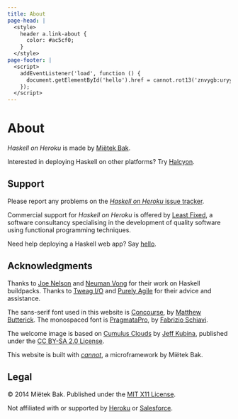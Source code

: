 ```yaml
---
title: About
page-head: |
  <style>
    header a.link-about {
      color: #ac5cf0;
    }
  </style>
page-footer: |
  <script>
    addEventListener('load', function () {
      document.getElementById('hello').href = cannot.rot13('znvygb:uryyb@yrnfgsvkrq.pbz');
    });
  </script>
---
```



About
=====

_Haskell on Heroku_ is made by [Miëtek Bak](http://mietek.io/).

Interested in deploying Haskell on other platforms?  Try [Halcyon](http://halcyon.sh/).


Support
-------

Please report any problems on the [_Haskell on Heroku_ issue tracker](https://github.com/mietek/haskell-on-heroku/issues/).

Commercial support for _Haskell on Heroku_ is offered by [Least Fixed](http://leastfixed.com/), a software consultancy specialising in the development of quality software using functional programming techniques.

Need help deploying a Haskell web app?  Say <a href="" id="hello">hello</a>.


Ac­knowl­edg­ments
---------------

Thanks to [Joe Nelson](http://begriffs.com/) and [Neuman Vong](https://github.com/luciferous/) for their work on Haskell buildpacks.  Thanks to [Tweag I/O](http://www.tweag.io/) and [Purely Agile](http://purelyagile.com/) for their advice and assistance.

The sans-serif font used in this website is [Concourse](http://practicaltypography.com/concourse.html), by [Matthew Butterick](http://practicaltypography.com/).  The monospaced font is [PragmataPro](http://www.fsd.it/fonts/pragmatapro.htm), by [Fabrizio Schiavi](http://www.fsd.it/).

The welcome image is based on [Cumulus Clouds](https://www.flickr.com/photos/kubina/152730867/) by [Jeff Kubina](https://www.flickr.com/photos/kubina/), published under the [CC BY-SA 2.0 License](https://creativecommons.org/licenses/by-sa/2.0/).

This website is built with [_cannot_](https://github.com/mietek/cannot/), a microframework by Miëtek Bak.


Legal
-----

© 2014 Miëtek Bak.  Published under the [MIT X11 License](license/).

Not affiliated with or supported by [Heroku](http://heroku.com/) or [Salesforce](http://salesforce.com/).

